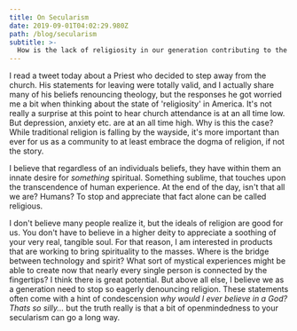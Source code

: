 ```yaml
---
title: On Secularism
date: 2019-09-01T04:02:29.980Z
path: /blog/secularism
subtitle: >-
  How is the lack of religiosity in our generation contributing to the depression epedemic? How might we change this?
---
```

I read a tweet today about a Priest who decided to step away from the church. His statements for leaving were totally valid, and I actually share many of his beliefs renouncing theology, but the responses he got worried me a bit when thinking about the state of 'religiosity' in America. It's not really a surprise at this point to hear church attendance is at an all time low. But depression, anxiety etc. are at an all time high. Why is this the case? While traditional religion is falling by the wayside, it's more important than ever for us as a community to at least embrace the dogma of religion, if not the story.

I believe that regardless of an individuals beliefs, they have within them an innate desire for *something* spiritual. Something sublime, that touches upon the transcendence of human experience. At the end of the day, isn't that all we are? Humans? To stop and appreciate that fact alone can be called religious.

I don't believe many people realize it, but the ideals of religion are good for us. You don't have to believe in a higher deity to appreciate a soothing of your very real, tangible soul. For that reason, I am interested in products that are working to bring spirituality to the masses. Where is the bridge between technology and spirit? What sort of mystical experiences might be able to create now that nearly every single person is connected by the fingertips? I think there is great potential. But above all else, I believe we as a generation need to stop so eagerly denouncing religion. These statements often come with a hint of condescension *why would I ever believe in a God? Thats so silly...* but the truth really is that a bit of openmindedness to your secularism can go a long way.
